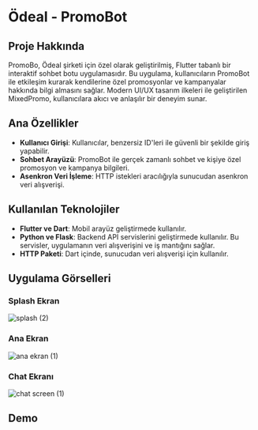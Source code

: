# Ödeal - PromoBot 

## Proje Hakkında
PromoBo, Ödeal şirketi için özel olarak geliştirilmiş, Flutter tabanlı bir interaktif sohbet botu uygulamasıdır. Bu uygulama, kullanıcıların PromoBot ile etkileşim kurarak kendilerine özel promosyonlar ve kampanyalar hakkında bilgi almasını sağlar. Modern UI/UX tasarım ilkeleri ile geliştirilen MixedPromo, kullanıcılara akıcı ve anlaşılır bir deneyim sunar.

## Ana Özellikler
- **Kullanıcı Girişi**: Kullanıcılar, benzersiz ID'leri ile güvenli bir şekilde giriş yapabilir.
- **Sohbet Arayüzü**: PromoBot ile gerçek zamanlı sohbet ve kişiye özel promosyon ve kampanya bilgileri.
- **Asenkron Veri İşleme**: HTTP istekleri aracılığıyla sunucudan asenkron veri alışverişi.

## Kullanılan Teknolojiler
- **Flutter ve Dart**: Mobil arayüz geliştirmede kullanılır.
- **Python ve Flask**: Backend API servislerini geliştirmede kullanılır. Bu servisler, uygulamanın veri alışverişini ve iş mantığını sağlar.
- **HTTP Paketi**: Dart içinde, sunucudan veri alışverişi için kullanılır.

## Uygulama Görselleri 

### Splash Ekran

![splash (2)](https://github.com/aydozy/Hackathon-OdealPromoBot/assets/104395137/541bda77-f13c-4223-9c0c-29f2322936dd)

### Ana Ekran 

![ana ekran (1)](https://github.com/aydozy/Hackathon-OdealPromoBot/assets/104395137/bb2db8cd-a8fe-4f66-8822-e6471e5e9495)

### Chat Ekranı

![chat screen (1)](https://github.com/aydozy/Hackathon-OdealPromoBot/assets/104395137/f2a394b4-dadb-4280-ba9b-8f0c2bb88742)

## Demo

[](https://github.com/aydozy/Hackathon-OdealPromoBot/assets/104395137/4a63ee1e-91e0-4b46-a3fc-5905b45b89dc)





